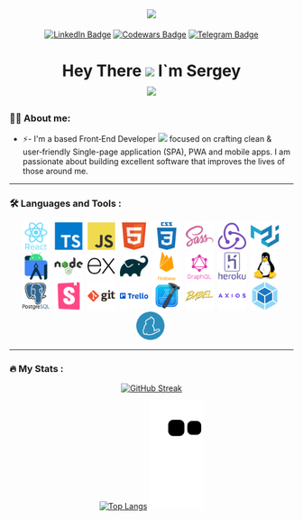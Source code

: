 <div id="header" align="center">
  <img src="https://media.giphy.com/media/jdPMeyv9rn0hZHh8n9/giphy.gif" width="200"/>
  <div>
<img src="https://komarev.com/ghpvc/?username=SergeyShapliuk&style=flat-square&color=blue" alt=""/>
</div>

<div id="badges" align="center">
<a href="https://linkedin.com/in/siarhei-shapliuk-frontend-dev">
  <img src="https://img.shields.io/badge/LinkedIn-blue?style=for-the-badge&logo=linkedin&logoColor=white" alt="LinkedIn Badge"/></a>
  <a href="https://www.codewars.com/users/sergeyshapliuk">
  <img src="https://img.shields.io/badge/Codewars-red?style=for-the-badge&logo=codewars&logoColor=white" alt="Codewars Badge"/></a>
  <a href="https://t.me/SergeShapliuk">
  <img src="https://img.shields.io/badge/Telegram-blue?style=for-the-badge&logo=telegram&logoColor=white" alt="Telegram Badge"/></a>
  <h1>
  Hey There
  <img src="https://media.giphy.com/media/hvRJCLFzcasrR4ia7z/giphy.gif" width="30px"/>
  I`m Sergey
   <div>
     <img src="https://media.giphy.com/media/HwBlFQZFcAoUcPHZdX/giphy.gif" width="200px"/>
   </div>
  </h1>
 </div>
 
<div align="start">

 ### :man_technologist: About me:  
 - :zap:- I'm a based Front‑End Developer  <img src="https://media.giphy.com/media/WUlplcMpOCEmTGBtBW/giphy.gif" width="30"> focused on crafting clean & user‑friendly Single-page application (SPA), PWA and mobile apps. I am passionate about building excellent software that improves the lives of those around me.
---

### :hammer_and_wrench: Languages and Tools :

</div>

<div id="skills align="center">
  <img src="https://github.com/devicons/devicon/blob/master/icons/react/react-original-wordmark.svg" title="React" alt="React" width="50" height="50"/>&nbsp;
  <img src="https://github.com/devicons/devicon/blob/master/icons/typescript/typescript-original.svg" title="React-native" alt="React-native" width="50" height="50"/>&nbsp;
  <img src="https://github.com/devicons/devicon/blob/master/icons/javascript/javascript-original.svg" title="JavaScript" alt="JavaScript" width="50" height="50"/>&nbsp;
  <img src="https://github.com/devicons/devicon/blob/master/icons/html5/html5-original.svg" title="HTML5" alt="HTML" width="50" height="50"/>&nbsp;
  <img src="https://github.com/devicons/devicon/blob/master/icons/css3/css3-plain-wordmark.svg"  title="CSS3" alt="CSS" width="50" height="50"/>&nbsp;
  <img src="https://github.com/devicons/devicon/blob/master/icons/sass/sass-original.svg"  title="Sass" alt="Sass" width="50" height="50"/>&nbsp;
  <img src="https://github.com/devicons/devicon/blob/master/icons/redux/redux-original.svg" title="Redux" alt="Redux " width="50" height="50"/>&nbsp;
  <img src="https://github.com/devicons/devicon/blob/master/icons/materialui/materialui-original.svg" title="Material UI" alt="Material UI" width="50" height="50"/>&nbsp;
  <img src="https://github.com/devicons/devicon/blob/master/icons/androidstudio/androidstudio-original.svg" title="Android studio" alt="Android studio" width="50" height="50"/>&nbsp;
  <img src="https://github.com/devicons/devicon/blob/master/icons/nodejs/nodejs-original-wordmark.svg" title="NodeJS" alt="NodeJS" width="50" height="50"/>&nbsp;
  <img src="https://github.com/devicons/devicon/blob/master/icons/express/express-original.svg" title="Express" alt="Express" width="50" height="50"/>&nbsp;
  <img src="https://github.com/devicons/devicon/blob/master/icons/gradle/gradle-original.svg" title="Gradle" alt="Gradle" width="50" height="50"/>&nbsp;
  <img src="https://github.com/devicons/devicon/blob/master/icons/firebase/firebase-plain-wordmark.svg" title="Firebase" alt="Firebase" width="50" height="50"/>&nbsp;
  <img src="https://github.com/devicons/devicon/blob/master/icons/graphql/graphql-plain-wordmark.svg" title="Graphql" alt="Graphql" width="50" height="50"/>&nbsp;
  <img src="https://github.com/devicons/devicon/blob/master/icons/heroku/heroku-original-wordmark.svg" title="Heroku" alt="Heroku" width="50" height="50"/>&nbsp;
  <img src="https://github.com/devicons/devicon/blob/master/icons/linux/linux-original.svg" title="Linux" alt="Linux" width="50" height="50"/>&nbsp;
  <img src="https://github.com/devicons/devicon/blob/master/icons/postgresql/postgresql-original-wordmark.svg" title="Postgresql" alt="Postgresql" width="50" height="50"/>&nbsp;
  <img src="https://github.com/devicons/devicon/blob/master/icons/storybook/storybook-original.svg" title="Storybook" alt="Storybook" width="50" height="50"/>&nbsp;
  <img src="https://github.com/devicons/devicon/blob/master/icons/git/git-original-wordmark.svg" title="Git" **alt="Git" width="50" height="50"/>&nbsp;
  <img src="https://github.com/devicons/devicon/blob/master/icons/trello/trello-plain-wordmark.svg" title="Trello" **alt="Trello" width="50" height="50"/>&nbsp;
  <img src="https://github.com/devicons/devicon/blob/master/icons/xcode/xcode-original.svg" title="Xcode" **alt="Xcode" width="50" height="50"/>&nbsp;
  <img src="https://github.com/devicons/devicon/blob/master/icons/babel/babel-original.svg" title="Babel" **alt="Babel" width="50" height="50"/>&nbsp;
  <img src="https://github.com/devicons/devicon/blob/master/icons/axios/axios-plain-wordmark.svg" title="Axios" **alt="Axios" width="50" height="50"/>&nbsp;
  <img src="https://github.com/devicons/devicon/blob/master/icons/webpack/webpack-original.svg" title="Webpack" **alt="Webpack" width="50" height="50"/>&nbsp;
  <img src="https://github.com/devicons/devicon/blob/master/icons/yarn/yarn-original.svg" title="Yarn" **alt="Yarn" width="50" height="50"/>&nbsp;
</div>
<div align="start">

---

### :fire: My Stats :

</div>
 <div id="Stats align="center>
 
[![GitHub Streak](https://streak-stats.demolab.com?user=SergeyShapliuk)](https://git.io/streak-stats)

[![Top Langs](https://github-readme-stats.vercel.app/api/top-langs/?username=SergeyShapliuk&layout=compact&theme=flag-india)](https://github.com/anuraghazra/github-readme-stats)
![Snake animation](https://github.com/rafaballerini/rafaballerini/blob/output/github-contribution-grid-snake.svg)

 </div>






